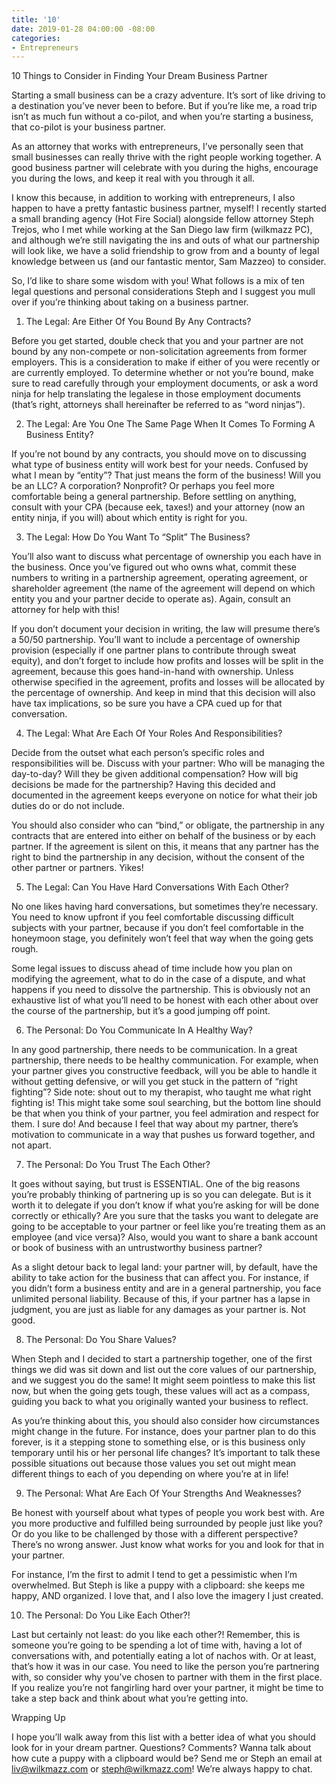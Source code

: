 ```yaml
---
title: '10'
date: 2019-01-28 04:00:00 -08:00
categories:
- Entrepreneurs
---
```


10 Things to Consider in Finding Your Dream Business Partner

Starting a small business can be a crazy adventure. It’s sort of like driving to a destination you’ve never been to before. But if you’re like me, a road trip isn’t as much fun without a co-pilot, and when you’re starting a business, that co-pilot is your business partner. 

As an attorney that works with entrepreneurs, I’ve personally seen that small businesses can really thrive with the right people working together. A good business partner will celebrate with you during the highs, encourage you during the lows, and keep it real with you through it all. 

I know this because, in addition to working with entrepreneurs, I also happen to have a pretty fantastic business partner, myself! I recently started a small branding agency (Hot Fire Social) alongside fellow attorney Steph Trejos, who I met while working at the San Diego law firm (wilkmazz PC), and although we’re still navigating the ins and outs of what our partnership will look like, we have a solid friendship to grow from and a bounty of legal knowledge between us (and our fantastic mentor, Sam Mazzeo) to consider. 

So, I’d like to share some wisdom with you! What follows is a mix of ten legal questions and personal considerations Steph and I suggest you mull over if you’re thinking about taking on a business partner. 

1. The Legal: Are Either Of You Bound By Any Contracts? 

Before you get started, double check that you and your partner are not bound by any non-compete or non-solicitation agreements from former employers. This is a consideration to make if either of you were recently or are currently employed. To determine whether or not you’re bound, make sure to read carefully through your employment documents, or ask a word ninja for help translating the legalese in those employment documents (that’s right, attorneys shall hereinafter be referred to as “word ninjas”). 

2. The Legal: Are You One The Same Page When It Comes To Forming A Business Entity? 

If you’re not bound by any contracts, you should move on to discussing what type of business entity will work best for your needs. Confused by what I mean by “entity”? That just means the form of the business! Will you be an LLC? A corporation? Nonprofit? Or perhaps you feel more comfortable being a general partnership. Before settling on anything, consult with your CPA (because eek, taxes!) and your attorney (now an entity ninja, if you will) about which entity is right for you. 

3. The Legal: How Do You Want To “Split” The Business?

You’ll also want to discuss what percentage of ownership you each have in the business. Once you’ve figured out who owns what, commit these numbers to writing in a partnership agreement, operating agreement, or shareholder agreement (the name of the agreement will depend on which entity you and your partner decide to operate as). Again, consult an attorney for help with this! 

If you don’t document your decision in writing, the law will presume there’s a 50/50 partnership. You’ll want to include a percentage of ownership provision (especially if one partner plans to contribute through sweat equity), and don’t forget to include how profits and losses will be split in the agreement, because this goes hand-in-hand with ownership. Unless otherwise specified in the agreement, profits and losses will be allocated by the percentage of ownership. And keep in mind that this decision will also have tax implications, so be sure you have a CPA cued up for that conversation.

4. The Legal: What Are Each Of Your Roles And Responsibilities?

Decide from the outset what each person’s specific roles and responsibilities will be. Discuss with your partner: Who will be managing the day-to-day? Will they be given additional compensation? How will big decisions be made for the partnership? Having this decided and documented in the agreement keeps everyone on notice for what their job duties do or do not include. 

You should also consider who can “bind,” or obligate, the partnership in any contracts that are entered into either on behalf of the business or by each partner. If the agreement is silent on this, it means that any partner has the right to bind the partnership in any decision, without the consent of the other partner or partners. Yikes! 

5. The Legal: Can You Have Hard Conversations With Each Other?

No one likes having hard conversations, but sometimes they’re necessary. You need to know upfront if you feel comfortable discussing difficult subjects with your partner, because if you don’t feel comfortable in the honeymoon stage, you definitely won’t feel that way when the going gets rough. 

Some legal issues to discuss ahead of time include how you plan on modifying the agreement, what to do in the case of a dispute, and what happens if you need to dissolve the partnership. This is obviously not an exhaustive list of what you’ll need to be honest with each other about over the course of the partnership, but it’s a good jumping off point. 

6. The Personal: Do You Communicate In A Healthy Way? 

In any good partnership, there needs to be communication. In a great partnership, there needs to be healthy communication. For example, when your partner gives you constructive feedback, will you be able to handle it without getting defensive, or will you get stuck in the pattern of “right fighting”? Side note: shout out to my therapist, who taught me what right fighting is! This might take some soul searching, but the bottom line should be that when you think of your partner, you feel admiration and respect for them. I sure do! And because I feel that way about my partner, there’s motivation to communicate in a way that pushes us forward together, and not apart. 

7. The Personal: Do You Trust The Each Other?

It goes without saying, but trust is ESSENTIAL. One of the big reasons you’re probably thinking of partnering up is so you can delegate. But is it worth it to delegate if you don’t know if what you’re asking for will be done correctly or ethically? Are you sure that the tasks you want to delegate are going to be acceptable to your partner or feel like you’re treating them as an employee (and vice versa)? Also, would you want to share a bank account or book of business with an untrustworthy business partner?

As a slight detour back to legal land: your partner will, by default, have the ability to take action for the business that can affect you. For instance, if you didn’t form a business entity and are in a general partnership, you face unlimited personal liability. Because of this, if your partner has a lapse in judgment, you are just as liable for any damages as your partner is. Not good.

8. The Personal: Do You Share Values? 

When Steph and I decided to start a partnership together, one of the first things we did was sit down and list out the core values of our partnership, and we suggest you do the same! It might seem pointless to make this list now, but when the going gets tough, these values will act as a compass, guiding you back to what you originally wanted your business to reflect.

As you’re thinking about this, you should also consider how circumstances might change in the future. For instance, does your partner plan to do this forever, is it a stepping stone to something else, or is this business only temporary until his or her personal life changes? It’s important to talk these possible situations out because those values you set out might mean different things to each of you depending on where you’re at in life! 

9. The Personal: What Are Each Of Your Strengths And Weaknesses?

Be honest with yourself about what types of people you work best with. Are you more productive and fulfilled being surrounded by people just like you? Or do you like to be challenged by those with a different perspective? There’s no wrong answer. Just know what works for you and look for that in your partner. 

For instance, I’m the first to admit I tend to get a pessimistic when I’m overwhelmed. But Steph is like a puppy with a clipboard: she keeps me happy, AND organized. I love that, and I also love the imagery I just created. 

10. The Personal: Do You Like Each Other?!
 
Last but certainly not least: do you like each other?! Remember, this is someone you’re going to be spending a lot of time with, having a lot of conversations with, and potentially eating a lot of nachos with. Or at least, that’s how it was in our case. You need to like the person you’re partnering with, so consider why you’ve chosen to partner with them in the first place. If you realize you’re not fangirling hard over your partner, it might be time to take a step back and think about what you’re getting into. 

Wrapping Up

I hope you’ll walk away from this list with a better idea of what you should look for in your dream partner. Questions? Comments? Wanna talk about how cute a puppy with a clipboard would be? Send me or Steph an email at liv@wilkmazz.com or steph@wilkmazz.com! We’re always happy to chat. 
